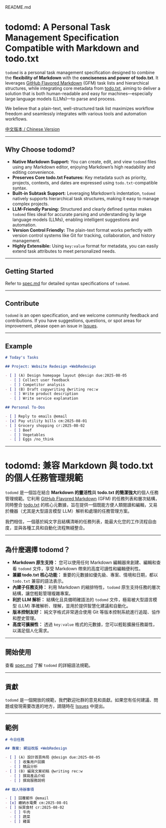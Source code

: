 README.md
# todomd: A Personal Task Management Specification Compatible with Markdown and todo.txt

`todomd` is a personal task management specification designed to combine the **flexibility of Markdown** with the **conciseness and power of todo.txt**. It leverages [GitHub Flavored Markdown](https://github.github.com/gfm/) (GFM) task lists and hierarchical structures, while integrating core metadata from [todo.txt](https://github.com/todotxt/todo.txt), aiming to deliver a solution that is both human-readable and easy for machines—especially large language models (LLMs)—to parse and process.

We believe that a plain-text, well-structured task list maximizes workflow freedom and seamlessly integrates with various tools and automation workflows.

[中文版本 / Chinese Version](#todomd-兼容-markdown-與-todotxt-的個人任務管理規範)

---

## Why Choose todomd?

* **Native Markdown Support:** You can create, edit, and view `todomd` files using any Markdown editor, enjoying Markdown’s high readability and editing convenience.
* **Preserves Core todo.txt Features:** Key metadata such as priority, projects, contexts, and dates are expressed using `todo.txt`-compatible syntax.
* **Built-in Subtask Support:** Leveraging Markdown’s indentation, `todomd` natively supports hierarchical task structures, making it easy to manage complex projects.
* **LLM-Friendly Parsing:** Structured and clearly defined syntax makes `todomd` files ideal for accurate parsing and understanding by large language models (LLMs), enabling intelligent suggestions and automation.
* **Version Control Friendly:** The plain-text format works perfectly with version control systems like Git for tracking, collaboration, and history management.
* **Highly Extensible:** Using `key:value` format for metadata, you can easily extend task attributes to meet personalized needs.

---

## Getting Started

Refer to [spec.md](spec.md) for detailed syntax specifications of `todomd`.

---

## Contribute

`todomd` is an open specification, and we welcome community feedback and contributions. If you have suggestions, questions, or spot areas for improvement, please open an issue in [Issues](https://github.com/gasolin/todomd/issues).

---

## Example

```markdown
# Today's Tasks

## Project: Website Redesign +WebRedesign

- [ ] (A) Design homepage layout @design due:2025-08-05
  - [ ] Collect user feedback
  - [ ] Competitor analysis
- [ ] (B) Draft copywriting @writing rec:w
  - [ ] Write product description
  - [ ] Write service explanation

## Personal To-Dos

- [ ] Reply to emails @email
- [x] Pay utility bills cm:2025-08-01
- [ ] Grocery shopping cr:2025-08-02
  - [ ] Beef
  - [ ] Vegetables
  - [ ] Eggs /no_think
```

---

# todomd: 兼容 Markdown 與 todo.txt 的個人任務管理規範

`todomd` 是一個旨在結合 **Markdown 的靈活性**與 **todo.txt 的簡潔強大**的個人任務管理規範。它利用 [GitHub Flavored Markdown](https://github.github.com/gfm/) (GFM) 的任務列表和層次結構，同時整合 [todo.txt](https://github.com/todotxt/todo.txt) 的核心元數據，旨在提供一個既能方便人類閱讀和編輯，又易於機器（尤其是大型語言模型 LLM）解析和處理的任務管理方案。

我們相信，一個基於純文字且結構清晰的任務列表，能最大化您的工作流程自由度，並與各種工具和自動化流程無縫整合。

---

## 為什麼選擇 todomd？

* **Markdown 原生支持：** 您可以使用任何 Markdown 編輯器來創建、編輯和查看 `todomd` 文件，享受 Markdown 帶來的高度可讀性和編輯便利性。
* **兼顧 todo.txt 核心功能：** 重要的元數據如優先級、專案、情境和日期，都以 `todo.txt` 兼容的語法表示。
* **內建子任務支持：** 利用 Markdown 的縮排特性，`todomd` 原生支持任務的層次結構，讓您輕鬆管理複雜專案。
* **利於 LLM 解析：** 結構化且具備明確語法的 `todomd` 文件，極易被大型語言模型 (LLM) 準確解析、理解，並用於提供智慧化建議和自動化。
* **版本控制友好：** 純文字格式非常適合使用 Git 等版本控制系統進行追蹤、協作和歷史管理。
* **高度可擴展性：** 透過 `key:value` 格式的元數據，您可以輕鬆擴展任務屬性，以滿足個人化需求。

---

## 開始使用

查看 [spec.md](spec.md) 了解 `todomd` 的詳細語法規範。

---

## 貢獻

`todomd` 是一個開放的規範，我們歡迎社群的意見和貢獻。如果您有任何建議、問題或發現需要改進的地方，請隨時在 [Issues](https://github.com/gasolin/todomd/issues) 中提出。

---

## 範例

```markdown
# 今日任務

## 專案: 網站改版 +WebRedesign

- [ ] (A) 設計首頁佈局 @design due:2025-08-05
  - [ ] 收集用戶回饋
  - [ ] 競品分析
- [ ] (B) 編寫文案初稿 @writing rec:w
  - [ ] 撰寫產品介紹
  - [ ] 撰寫服務說明

## 個人待辦事項

- [ ] 回覆郵件 @email
- [x] 繳納水電費 cm:2025-08-01
- [ ] 採買食材 cr:2025-08-02
  - [ ] 牛肉
  - [ ] 蔬菜
  - [ ] 雞蛋
```
